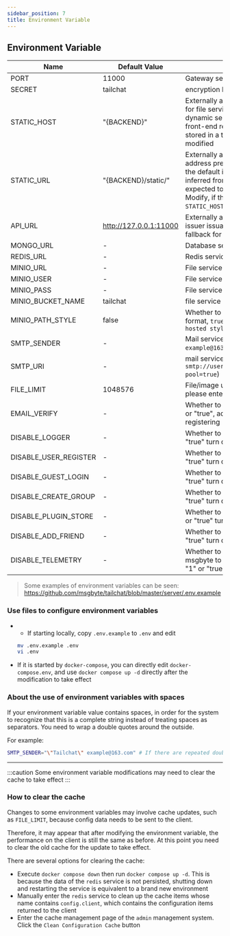```yaml
---
sidebar_position: 7
title: Environment Variable
---
```


## Environment Variable

| Name | Default Value | Description |
| ----- | ------ | --- |
| PORT | 11000 | Gateway service port number |
| SECRET | tailchat | encryption key, used for JWT |
| STATIC_HOST | "{BACKEND}" | Externally accessible static service host, used for file service access, the default is the dynamic server address inferred from the front-end request, if it is expected to be stored in a third-party OSS, it needs to be modified |
| STATIC_URL | "{BACKEND}/static/" | Externally accessible static service complete address prefix, used for file service access, the default is the dynamic server address inferred from the front-end request, if it is expected to be stored in a third-party OSS Modify, if this variable is set, the above `STATIC_HOST` value is invalid |
| API_URL | http://127.0.0.1:11000 | Externally accessible url address, used for issuer issuance on open platforms or as a fallback for file services |
| MONGO_URL | - | Database service address |
| REDIS_URL | - | Redis service address |
| MINIO_URL | - | File service address (minio) |
| MINIO_USER | - | File service username |
| MINIO_PASS | - | File service password |
| MINIO_BUCKET_NAME | tailchat | file service bucket name |
| MINIO_PATH_STYLE | false | Whether to use path-style s3 communication format, `true` is `Path Style`, `false` is `Virtual hosted style` |
| SMTP_SENDER | - | Mail service sender (example: `"Tailchat" example@163.com`) |
| SMTP_URI | - | mail service connection address (example: `smtp://username:password@smtp.example.com/?pool=true`) |
| FILE_LIMIT | 1048576 | File/image upload size limit, the default is 1m, please enter a number(unit: byte) |
| EMAIL_VERIFY | - | Whether to enable email verification, if it is "1" or "true", add email verification control when registering |
| DISABLE_LOGGER | - | Whether to disable the log output, if "1" or "true" turn off the log on the fly |
| DISABLE_USER_REGISTER | - | Whether to disable the user register, if "1" or "true" turn off this method |
| DISABLE_GUEST_LOGIN | - | Whether to disable the guest login, if "1" or "true" turn off this method |
| DISABLE_CREATE_GROUP | - | Whether to disable user create group, if "1" or "true" turn off this method |
| DISABLE_PLUGIN_STORE | - | Whether to hide user plugin store entry, if "1" or "true" turn off this method |
| DISABLE_ADD_FRIEND | - | Whether to hide user add friend entry, if "1" or "true" turn off this method |
| DISABLE_TELEMETRY | - | Whether to disable send telemetry report to msgbyte to help us improve, its anonymous, if "1" or "true" turn off telemetry |

> Some examples of environment variables can be seen: https://github.com/msgbyte/tailchat/blob/master/server/.env.example

### Use files to configure environment variables

- - If starting locally, copy `.env.example` to `.env` and edit
  ```bash
  mv .env.example .env
  vi .env
  ```

- If it is started by `docker-compose`, you can directly edit `docker-compose.env`, and use `docker compose up -d` directly after the modification to take effect

### About the use of environment variables with spaces

If your environment variable value contains spaces, in order for the system to recognize that this is a complete string instead of treating spaces as separators. You need to wrap a double quotes around the outside.

For example:

```bash
SMTP_SENDER="\"Tailchat\" example@163.com" # If there are repeated double quotes, they need to be escaped with an escape character
```


-------------

:::caution
Some environment variable modifications may need to clear the cache to take effect
:::

### How to clear the cache

Changes to some environment variables may involve cache updates, such as `FILE_LIMIT`, because config data needs to be sent to the client.

Therefore, it may appear that after modifying the environment variable, the performance on the client is still the same as before. At this point you need to clear the old cache for the update to take effect.

There are several options for clearing the cache:

- Execute `docker compose down` then run `docker compose up -d`. This is because the data of the `redis` service is not persisted, shutting down and restarting the service is equivalent to a brand new environment
- Manually enter the `redis` service to clean up the cache items whose name contains `config.client`, which contains the configuration items returned to the client
- Enter the cache management page of the `admin` management system. Click the `Clean Configuration Cache` button
